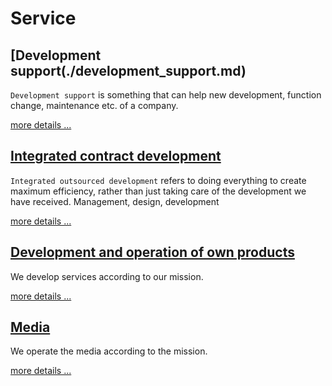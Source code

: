 # Service

## [Development support(./development_support.md)
`Development support` is something that can help new development, function change, maintenance etc. of a company.

[more details ...](./development_support.md)

## [Integrated contract development](./integrated_contract_development.md)
`Integrated outsourced development` refers to doing everything to create maximum efficiency, rather than just taking care of the development we have received.
Management, design, development

[more details ...](./integrated_contract_development.md)

## [Development and operation of own products](./development_and_operation_of_own_products.md)
We develop services according to our mission.

[more details ...](./development_and_operation_of_own_products.md)

## [Media](./media.md)
We operate the media according to the mission.

[more details ...](./media.md)
